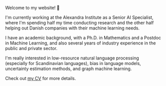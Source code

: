 Welcome to my website! 👋

I'm currently working at the Alexandra Institute as a Senior AI Specialist,
where I'm spending half my time conducting research and the other half
helping out Danish companies with their machine learning needs.

I have an academic background, with a Ph.D. in Mathematics and a Postdoc in
Machine Learning, and also several years of industry experience in the public
and private sector.

I'm really interested in low-resource natural language processing
(especially for Scandinavian languages), bias in language models, uncertainty
estimation methods, and graph machine learning.

Check out [my CV]() for more details.
